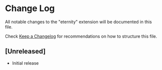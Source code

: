 # Change Log

All notable changes to the "eternity" extension will be documented in this file.

Check [Keep a Changelog](http://keepachangelog.com/) for recommendations on how to structure this file.

## [Unreleased]

- Initial release
